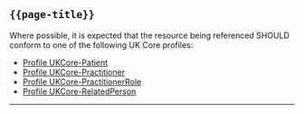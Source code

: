 ## <code>{{page-title}}</code>

Where possible, it is expected that the resource being referenced SHOULD conform to one of the following UK Core profiles:
- [Profile UKCore-Patient](https://simplifier.net/guide/UK-Core-Implementation-Guide-STU3-Sequence/Home/ProfilesandExtensions/Profile-UKCore-Patient?version=current)
- [Profile UKCore-Practitioner](https://simplifier.net/guide/UK-Core-Implementation-Guide-STU3-Sequence/Home/ProfilesandExtensions/Profile-UKCore-Practitioner?version=current)
- [Profile UKCore-PractitionerRole](https://simplifier.net/guide/UK-Core-Implementation-Guide-STU3-Sequence/Home/ProfilesandExtensions/Profile-UKCore-PractitionerRole?version=current)
- [Profile UKCore-RelatedPerson](https://simplifier.net/guide/UK-Core-Implementation-Guide-STU3-Sequence/Home/ProfilesandExtensions/Profile-UKCore-RelatedPerson?version=current)

---
